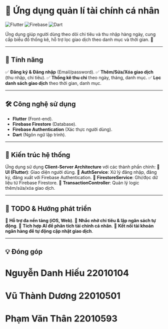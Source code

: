 # 📌 Ứng dụng quản lí tài chính cá nhân

![Flutter](https://img.shields.io/badge/Flutter-3.13-blue?style=for-the-badge&logo=flutter)
![Firebase](https://img.shields.io/badge/Firebase-Backend-orange?style=for-the-badge&logo=firebase)
![Dart](https://img.shields.io/badge/Dart-Language-blue?style=for-the-badge&logo=dart)

Ứng dụng giúp người dùng theo dõi chi tiêu và thu nhập hàng ngày, cung cấp biểu đồ thống kê, hỗ trợ lọc giao dịch theo danh mục và thời gian. 🚀

---



## 🎯 Tính năng
✅ **Đăng ký & Đăng nhập** (Email/password).
✅ **Thêm/Sửa/Xóa giao dịch** (thu nhập, chi tiêu).
✅ **Thống kê thu chi** theo ngày, tháng, danh mục.
✅ **Lọc danh sách giao dịch** theo thời gian, danh mục.

---

## 🛠️ Công nghệ sử dụng
- **Flutter** (Front-end).
- **Firebase Firestore** (Database).
- **Firebase Authentication** (Xác thực người dùng).
- **Dart** (Ngôn ngữ lập trình).

---


## 📜 Kiến trúc hệ thống
Ứng dụng sử dụng **Client-Server Architecture** với các thành phần chính:
📌 **UI (Flutter)**: Giao diện người dùng.
📌 **AuthService**: Xử lý đăng nhập, đăng ký, đăng xuất với Firebase Authentication.
📌 **FirestoreService**: Ghi/đọc dữ liệu từ Firebase Firestore.
📌 **TransactionController**: Quản lý logic thêm/sửa/xóa giao dịch.


---

## 📌 TODO & Hướng phát triển
🔹 **Hỗ trợ đa nền tảng (iOS, Web)**.
🔹 **Nhắc nhở chi tiêu & lập ngân sách tự động**.
🔹 **Tích hợp AI để phân tích tài chính cá nhân**.
🔹 **Kết nối tài khoản ngân hàng để tự động cập nhật giao dịch**.

---

## 💡 Đóng góp

# Nguyễn Danh Hiếu 22010104
# Vũ Thành Dương 22010501
# Phạm Văn Thân 22010593

